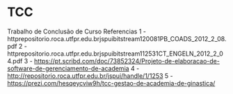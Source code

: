 # TCC
Trabalho de Conclusão de Curso
                                  Referencias 
1 - httprepositorio.roca.utfpr.edu.brjspuibitstream120081PB_COADS_2012_2_08.pdf
2 - httprepositorio.roca.utfpr.edu.brjspuibitstream112531CT_ENGELN_2012_2_04.pdf
3 - https://pt.scribd.com/doc/73852324/Projeto-de-elaboracao-de-software-de-gerenciamento-de-academia
4 - http://repositorio.roca.utfpr.edu.br/jspui/handle/1/1253
5 - https://prezi.com/hesqeycviw9h/tcc-gestao-de-academia-de-ginastica/
